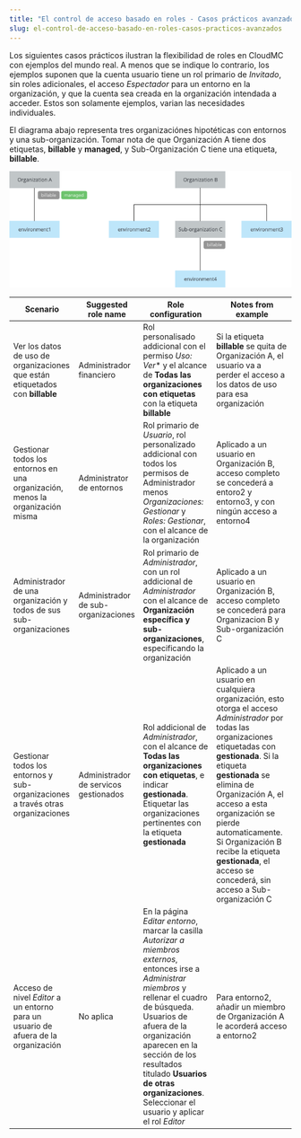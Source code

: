 ```yaml
---
title: "El control de acceso basado en roles - Casos prácticos avanzados"
slug: el-control-de-acceso-basado-en-roles-casos-practicos-avanzados
---
```


Los siguientes casos prácticos ilustran la flexibilidad de roles en CloudMC con ejemplos del mundo real.  A menos que se indique lo contrario, los ejemplos suponen que la cuenta usuario tiene un rol primario de *Invitado*, sin roles adicionales, el acceso *Espectador* para un entorno en la organización, y que la cuenta sea creada en la organización intendada a acceder.  Estos son solamente ejemplos, varian las necesidades individuales.

El diagrama abajo representa tres organizaciónes hipotéticas con entornos y una sub-organización.  Tomar nota de que Organización A tiene dos etiquetas, **billable** y **managed**, y Sub-Organización C tiene una etiqueta, **billable**.

![use cases diagram](../../assets/rbac-use_cases-en.png)

| Scenario | Suggested role name | Role configuration | Notes from example |
| --- | --- | --- | --- |
| Ver los datos de uso de organizaciones que están etiquetados con **billable** | Administrador financiero | Rol personalisado addicional con el permiso *Uso: Ver** y el alcance de **Todas las organizaciones con etiquetas** con la etiqueta **billable** | Si la etiqueta **billable** se quita de Organización A, el usuario va a perder el acceso a los datos de uso para esa organización |
| Gestionar todos los entornos en una organización, menos la organización misma |  Administrator de entornos | Rol primario de *Usuario*, rol personalizado addicional con todos los permisos de Administrador menos *Organizaciones: Gestionar* y *Roles: Gestionar*, con el alcance de la organización | Aplicado a un usuario en Organización B, acceso completo se concederá a entoro2 y entorno3, y con ningún acceso a entorno4 |
| Administrador de una organización y todos de sus sub-organizaciones | Administrador de sub-organizaciones | Rol primario de *Administrador*, con un rol addicional de *Administrador* con el alcance de **Organización específica y sub-organizaciones**, especificando la organización | Aplicado a un usuario en Organización B, acceso completo se concederá para Organizacion B y Sub-organización C |
| Gestionar todos los entornos y sub-organizaciones a través otras organizaciones | Administrador de servicos gestionados | Rol addicional de *Administrador*, con el alcance de **Todas las organizaciones con etiquetas**, e indicar **gestionada**.  Etiquetar las organizaciones pertinentes con la etiqueta **gestionada** | Aplicado a un usuario en cualquiera organización, esto otorga el acceso *Administrador* por todas las organizaciones etiquetadas con **gestionada**.  Si la etiqueta **gestionada** se elimina de Organización A, el acceso a esta organización se pierde automaticamente.  Si Organización B recibe la etiqueta **gestionada**, el acceso se concederá, sin acceso a Sub-organización C |
| Acceso de nivel *Editor* a un entorno para un usuario de afuera de la organización | No aplica | En la página *Editar entorno*, marcar la casilla *Autorizar a miembros externos*, entonces irse a *Administrar miembros* y rellenar el cuadro de búsqueda.  Usuarios de afuera de la organización aparecen en la sección de los resultados titulado **Usuarios de otras organizaciones**.  Seleccionar el usuario y aplicar el rol *Editor* | Para entorno2, añadir un miembro de Organización A le acorderá acceso a entorno2 |
